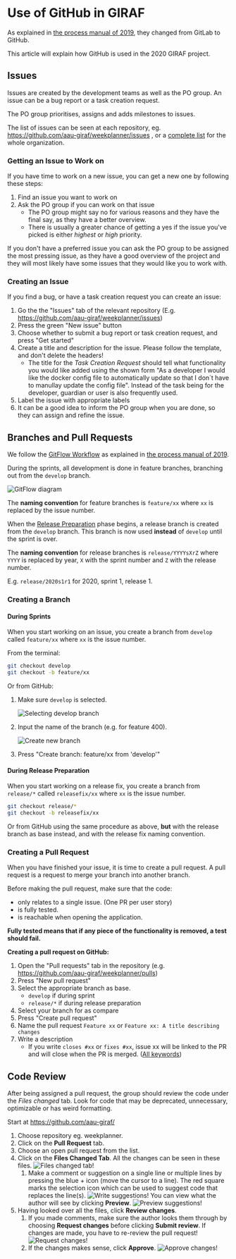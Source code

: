 # Use of GitHub in GIRAF

As explained in [the process manual of 2019](../2019/changing_the_process.md#github), they changed from GitLab to GitHub.

This article will explain how GitHub is used in the 2020 GIRAF project.

## Issues

Issues are created by the development teams as well as the PO group.
An issue can be a bug report or a task creation request.

The PO group prioritises, assigns and adds milestones to issues.

The list of issues can be seen at each repository, eg. <https://github.com/aau-giraf/weekplanner/issues>
, or a [complete list](https://github.com/issues?q=is%3Aopen+is%3Aissue+archived%3Afalse+user%3Aaau-giraf) for the whole organization.

### Getting an Issue to Work on

If you have time to work on a new issue, you can get a new one by following these steps:

1. Find an issue you want to work on
2. Ask the PO group if you can work on that issue
    - The PO group might say no for various reasons and they have the final say, as they have a better overview.
    - There is usually a greater chance of getting a yes if the issue you've picked is either _highest_ or _high_ priority.

If you don't have a preferred issue you can ask the PO group to be assigned the most pressing issue, as they have a good overview of the project and they will most likely have some issues that they would like you to work with.

### Creating an Issue

If you find a bug, or have a task creation request you can create an issue:

1. Go the the "Issues" tab of the relevant repository (E.g. <https://github.com/aau-giraf/weekplanner/issues>)
2. Press the green "New issue" button
3. Choose whether to submit a bug report or task creation request, and press "Get started"
4. Create a title and description for the issue. Please follow the template, and don't delete the headers!
    * The title for the *Task Creation Request* should tell what functionality you would like added using the shown form "As a developer I would like the docker config file to automatically update so that I don´t have to manullay update the config file". 
    Instead of the task being for the developer, guardian or user is also frequently used.
5. Label the issue with appropriate labels
6. It can be a good idea to inform the PO group when you are done, so they can assign and refine the issue.

## Branches and Pull Requests

We follow the [GitFlow Workflow](https://www.atlassian.com/git/tutorials/comparing-workflows/gitflow-workflow) as explained in [the process manual of 2019](../2019/process_group_information.md#our-adaptation-of-gitflow).

During the sprints, all development is done in feature branches, branching out from the `develop` branch.

![GitFlow diagram](./images/gitflow.png "Gitflow diagram")

The **naming convention** for feature branches is `feature/xx` where `xx` is replaced by the issue number.

When the [Release Preparation](./giraf_events.md#release-preparation) phase begins,
a release branch is created from the `develop` branch.
This branch is now used **instead** of `develop` until the sprint is over.

The **naming convention** for release branches is `release/YYYYsXrZ` where `YYYY` is replaced by year, `X` with the sprint number and `Z` with the release number.

E.g. `release/2020s1r1` for 2020, sprint 1, release 1.

### Creating a Branch

#### During Sprints

When you start working on an issue, you create a branch from `develop` called `feature/xx` where `xx` is the issue number.

From the terminal:

```bash
git checkout develop
git checkout -b feature/xx
```

Or from GitHub:

1. Make sure `develop` is selected.

    ![Selecting develop branch](./images/github-branch-develop-selected.png)
   
2. Input the name of the branch (e.g. for feature 400).

    ![Create new branch](./images/github-create-branch.png)

3. Press "Create branch: feature/xx from 'develop'"

#### During Release Preparation

When you start working on a release fix, you create a branch from `release/*` called `releasefix/xx` where `xx` is the issue number.

```bash
git checkout release/*
git checkout -b releasefix/xx
```

Or from GitHub using the same procedure as above, **but** with the release branch as base instead, and with the release fix naming convention.

### Creating a Pull Request

When you have finished your issue, it is time to create a pull request.
A pull request is a request to merge your branch into another branch.

Before making the pull request, make sure that the code:

  * only relates to a single issue. (One PR per user story)
  * is fully tested.
  * is reachable when opening the application.

**Fully tested means that if any piece of the functionality is removed, a test should fail.**

**Creating a pull request on GitHub:**

1. Open the "Pull requests" tab in the repository (e.g. <https://github.com/aau-giraf/weekplanner/pulls>)
2. Press "New pull request"
3. Select the appropriate branch as base.
    * `develop` if during sprint
    * `release/*` if during release preparation
4. Select your branch for as compare
5. Press "Create pull request" 
6. Name the pull request `Feature xx` or `Feature xx: A title describing changes`
7. Write a description
    * If you write `closes #xx` or `fixes #xx`, issue xx will be linked to the PR and will close when the PR is merged. ([All keywords](https://help.github.com/en/enterprise/2.16/user/github/managing-your-work-on-github/closing-issues-using-keywords#about-issue-references))



## Code Review

After being assigned a pull request, the group should review the code under the _Files changed_ tab. Look for code that may be deprecated, unnecessary, optimizable or has weird formatting. 

Start at <https://github.com/aau-giraf/>

1. Choose repository eg. weekplanner.
2. Click on the **Pull Request** tab.
3. Choose an open pull request from the list.
4. Click on the **Files Changed Tab**. All the changes can be seen in these files.
   ![Files changed tab!](./images/files-changed.png "The code you should review is here")
    1. Make a comment or suggestion on a single line or multiple lines by pressing the blue + icon (move the cursor to a line). 
    The red square marks the selection icon which can be used to suggest code that replaces the line(s).
      ![Write suggestions!](./images/write-suggestion.png "Try dragging the blue icon across multiple lines")
    You can view what the author will see by clicking **Preview**.
    ![Preview suggestions!](./images/preview_example.PNG "Comment and suggestion")
5. Having looked over all the files, click **Review changes**.
    1. If you made comments, make sure the author looks them through by choosing **Request changes** before clicking **Submit review**. If changes are made, you have to re-review the pull request!
    ![Request changes!](./images/request-changes.png "Request changes. The author cannot merge yet!")
    2. If the changes makes sense, click **Approve**.
    ![Approve changes!](./images/approve-changes.png "Approve changes. The author can merge")


